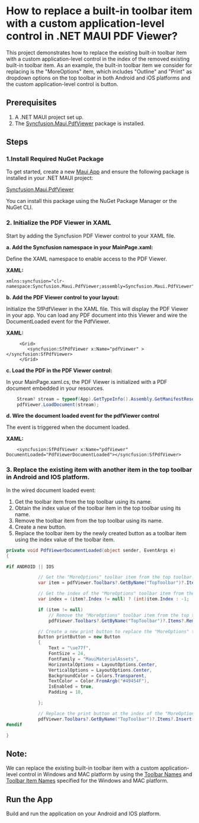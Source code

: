 # How to replace a built-in toolbar item with a custom application-level control in .NET MAUI PDF Viewer?
This project demonstrates how to replace the existing built-in toolbar item with a custom application-level control in the index of the removed existing built-in toolbar item. As an example, the built-in toolbar item we consider for replacing is the "MoreOptions" item, which includes "Outline" and "Print" as dropdown options on the top toolbar in both Android and iOS platforms and the custom application-level control is button.

## Prerequisites
1. A .NET MAUI project set up.
2. The [Syncfusion.Maui.PdfViewer](https://www.nuget.org/packages/Syncfusion.Maui.PdfViewer) package is installed.

## Steps

### 1.Install Required NuGet Package
To get started, create a new [Maui App](https://dotnet.microsoft.com/en-us/learn/maui/first-app-tutorial/create) and ensure the following package is installed in your .NET MAUI project:

[Syncfusion.Maui.PdfViewer](https://www.nuget.org/packages/Syncfusion.Maui.PdfViewer)

You can install this package using the NuGet Package Manager or the NuGet CLI.

### 2. Initialize the PDF Viewer in XAML

Start by adding the Syncfusion PDF Viewer control to your XAML file.

**a. Add the Syncfusion namespace in your MainPage.xaml:**

Define the XAML namespace to enable access to the PDF Viewer.

**XAML:**

```xaml
xmlns:syncfusion="clr-namespace:Syncfusion.Maui.PdfViewer;assembly=Syncfusion.Maui.PdfViewer"
```

**b. Add the PDF Viewer control to your layout:**

Initialize the SfPdfViewer in the XAML file. This will display the PDF Viewer in your app. You can load any PDF document into this Viewer and wire the DocumentLoaded event for the PdfViewer.

**XAML:**

```xaml
     <Grid>
        <syncfusion:SfPdfViewer x:Name="pdfViewer" ></syncfusion:SfPdfViewer>
     </Grid>
```

**c. Load the PDF in the PDF Viewer control:**

In your MainPage.xaml.cs, the PDF Viewer is initialized with a PDF document embedded in your resources.

```csharp
    Stream? stream = typeof(App).GetTypeInfo().Assembly.GetManifestResourceStream("ReplaceToolbarItem.Assets.PDF_Succinctly.pdf");
    pdfViewer.LoadDocument(stream);
```

**d. Wire the document loaded event for the pdfViewer control**

The event is triggered when the document loaded.

**XAML:**

```xaml
    <syncfusion:SfPdfViewer x:Name="pdfViewer" DocumentLoaded="PdfViewerDocumentLoaded"></syncfusion:SfPdfViewer>
```

### 3. Replace the existing item with another item in the top toolbar in Android and IOS platform.

In the wired document loaded event:
 1. Get the toolbar item from the top toolbar using its name.
 2. Obtain the index value of the toolbar item in the top toolbar using its name.
 3. Remove the toolbar item from the top toolbar using its name.
 4. Create a new button.
 5. Replace the toolbar item by the newly created button as a toolbar item using the index value of the toolbar item.

```csharp
private void PdfViewerDocumentLoaded(object sender, EventArgs e)
{

#if ANDROID || IOS

            // Get the "MoreOptions" toolbar item from the top toolbar.
            var item = pdfViewer.Toolbars?.GetByName("TopToolbar")?.Items?.GetByName("MoreItem");

            // Get the index of the "MoreOptions" toolbar item from the top toolbar.
            var index = (item?.Index != null) ? (int)item.Index : -1;

            if (item != null)
                // Remove the "MoreOptions" toolbar item from the top toolbar.
                pdfViewer.Toolbars?.GetByName("TopToolbar")?.Items?.Remove(item);

            // Create a new print button to replace the "MoreOptions" toolbar item.
            Button printButton = new Button
            {
                Text = "\ue77f",
                FontSize = 24,
                FontFamily = "MauiMaterialAssets",
                HorizontalOptions = LayoutOptions.Center,
                VerticalOptions = LayoutOptions.Center,
                BackgroundColor = Colors.Transparent,
                TextColor = Color.FromArgb("#49454F"),
                IsEnabled = true,
                Padding = 10,

            };

            // Replace the print button at the index of the "MoreOptions" toolbar item. 
            pdfViewer.Toolbars?.GetByName("TopToolbar")?.Items?.Insert(index, new Syncfusion.Maui.PdfViewer.ToolbarItem(printButton, "printButton"));
#endif

}
```

## Note:

We can replace the existing built-in toolbar item with a custom application-level control in Windows and MAC platform by using the [Toolbar Names](https://help.syncfusion.com/maui/pdf-viewer/toolbar#desktop-toolbar-names) and [Toolbar Item Names](https://help.syncfusion.com/maui/pdf-viewer/toolbar#desktop-toolbar-item-names) specified for the Windows and MAC platform.

## Run the App

Build and run the application on your Android and IOS platform.




